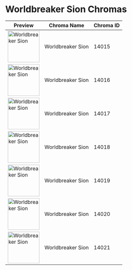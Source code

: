 # Worldbreaker Sion Chromas

| Preview | Chroma Name | Chroma ID |
|---|---|---|
| <img src='https://raw.communitydragon.org/latest/plugins/rcp-be-lol-game-data/global/default/v1/champion-chroma-images/14/14015.png' alt='Worldbreaker Sion' width='100'> | Worldbreaker Sion | 14015 |
| <img src='https://raw.communitydragon.org/latest/plugins/rcp-be-lol-game-data/global/default/v1/champion-chroma-images/14/14016.png' alt='Worldbreaker Sion' width='100'> | Worldbreaker Sion | 14016 |
| <img src='https://raw.communitydragon.org/latest/plugins/rcp-be-lol-game-data/global/default/v1/champion-chroma-images/14/14017.png' alt='Worldbreaker Sion' width='100'> | Worldbreaker Sion | 14017 |
| <img src='https://raw.communitydragon.org/latest/plugins/rcp-be-lol-game-data/global/default/v1/champion-chroma-images/14/14018.png' alt='Worldbreaker Sion' width='100'> | Worldbreaker Sion | 14018 |
| <img src='https://raw.communitydragon.org/latest/plugins/rcp-be-lol-game-data/global/default/v1/champion-chroma-images/14/14019.png' alt='Worldbreaker Sion' width='100'> | Worldbreaker Sion | 14019 |
| <img src='https://raw.communitydragon.org/latest/plugins/rcp-be-lol-game-data/global/default/v1/champion-chroma-images/14/14020.png' alt='Worldbreaker Sion' width='100'> | Worldbreaker Sion | 14020 |
| <img src='https://raw.communitydragon.org/latest/plugins/rcp-be-lol-game-data/global/default/v1/champion-chroma-images/14/14021.png' alt='Worldbreaker Sion' width='100'> | Worldbreaker Sion | 14021 |
